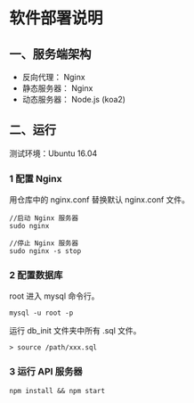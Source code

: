 # 软件部署说明

## 一、服务端架构

- 反向代理： Nginx
- 静态服务器： Nginx
- 动态服务器： Node.js (koa2)

## 二、运行
测试环境：Ubuntu 16.04

### 1 配置 Nginx
用仓库中的 nginx.conf 替换默认 nginx.conf 文件。
```
//启动 Nginx 服务器
sudo nginx

//停止 Nginx 服务器
sudo nginx -s stop
```
### 2 配置数据库
root 进入 mysql 命令行。
```
mysql -u root -p
```

运行 db_init 文件夹中所有 .sql 文件。
```
> source /path/xxx.sql
```
### 3 运行 API 服务器
```
npm install && npm start
```